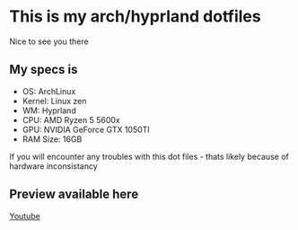 # This is my arch/hyprland dotfiles 

Nice to see you there

## My specs is
- OS: ArchLinux
- Kernel: Linux zen
- WM: Hyprland
- CPU: AMD Ryzen 5 5600x
- GPU: NVIDIA GeForce GTX 1050TI
- RAM Size: 16GB

If you will encounter any troubles with this dot files - thats likely because of hardware inconsistancy

## Preview available here
[Youtube](https://youtu.be/dQw4w9WgXcQ?si=A_XEPDXDbvGVZA3R)